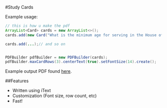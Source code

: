 #Study Cards

Example usage:
```java
// this is how u make the pdf
ArrayList<Card> cards = new ArrayList<>();
cards.add(new Card("What is the minimum age for serving in the House of Representatives?", "25"));

cards.add(...);// and so on


PDFBuilder pdfBuilder = new PDFBuilder(cards);
pdfBuilder.maxCardRows(3).centerText(true).setFontSize(14).create();
```

Example output PDF found [here]("/result.pdf").

##Features
  - Written using iText
  - Customization (Font size, row count, etc)
  - Fast!
